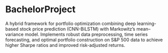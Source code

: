 # BachelorProject
A hybrid framework for portfolio optimization combining deep learning-based stock price prediction (CNN-BiLSTM) with Markowitz’s mean–variance model. Implements robust data preprocessing, time series forecasting, and optimal portfolio construction on S&amp;P 500 data to achieve higher Sharpe ratios and improved risk-adjusted returns.

